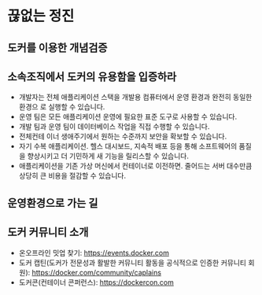 # 끊없는 정진

## 도커를 이용한 개념검증

## 소속조직에서 도커의 유용함을 입증하라

- 개발자는 전체 애플리케이션 스택을 개발용 컴퓨터에서 운영 환경과 완전히 동일한 환경으 로 실행할 수 있습니다.
- 운영 팀은 모든 애플리케이션 운영에 필요한 표준 도구로 사용할 수 있습니다.
- 개발 팀과 운영 팀이 데이터베이스 작업을 직접 수행할 수 있습니다.
- 전체컨테 이너 생애주기에서 원하는 수준까지 보안을 확보할 수 있습니다.
- 자기 수복 애플리케이션. 헬스 대시보드, 지속적 배포 등을 통해 소프트웨어의 품질을 향상시키고 더 기민하게 새 기능을 릴리스할 수 있습니다.
- 애플리케이션을 기존 가상 머신에서 컨테이너로 이전하면. 줄어드는 서버 대수만큼 상당히 큰 비용을 절감할 수 있습니다.

## 운영환경으로 가는 길

## 도커 커뮤니티 소개

- 온오프라인 밋업 찾기: https://events.docker.com
- 도커 캡틴(도커가 전문성과 활발한 커뮤니티 활동을 공식적으로 인증한 커뮤니티 회원): https://docker.com/community/caplains
- 도커콘(컨테이너 콘퍼런스): https://dockercon.com
